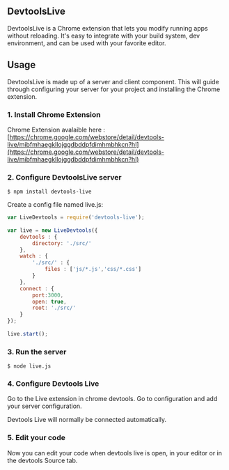 DevtoolsLive
---

DevtoolsLive is a Chrome extension that lets you modify running apps without reloading. It's easy to integrate with your build system, dev environment, and can be used with your favorite editor. 


## Usage

DevtoolsLive is made up of a server and client component. This will guide through configuring your server for your project and installing the Chrome extension.



### 1. Install Chrome Extension

Chrome Extension avalaible here :  [https://chrome.google.com/webstore/detail/devtools-live/mibfmhaegkllojggdbddpfdimhmbhkcn?hl](https://chrome.google.com/webstore/detail/devtools-live/mibfmhaegkllojggdbddpfdimhmbhkcn?hl)

### 2. Configure DevtoolsLive server

```
$ npm install devtools-live
```

Create a config file named live.js:

```js
var LiveDevtools = require('devtools-live');
 
var live = new LiveDevtools({
	devtools : {
		directory: './src/'
	},
	watch : {
		'./src/' : {
			files : ['js/*.js','css/*.css']
		}
	},
	connect : {
		port:3000,
		open: true,
		root: './src/'
	}
});
 
live.start();
```

### 3. Run the server

```
$ node live.js
```

### 4. Configure Devtools Live

Go to the Live extension in  chrome devtools. Go to configuration and add your server configuration.

Devtools Live will normally be connected automatically.


### 5. Edit your code 

Now you can edit your code when devtools live is open, in your editor or in the devtools Source tab.







